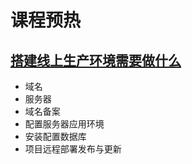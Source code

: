 # 课程预热

## [搭建线上生产环境需要做什么](http://coding.imooc.com/lesson/95.html#mid=3086)

- 域名
- 服务器
- 域名备案
- 配置服务器应用环境
- 安装配置数据库
- 项目远程部署发布与更新
